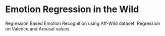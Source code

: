 # Emotion Regression in the Wild
Regression Based Emotion Recognition using Aff-Wild dataset. Regression on Valence and Arousal values.

